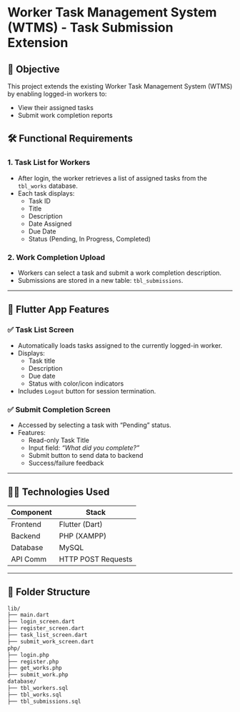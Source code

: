 # Worker Task Management System (WTMS) - Task Submission Extension

## 📌 Objective
This project extends the existing Worker Task Management System (WTMS) by enabling logged-in workers to:
- View their assigned tasks
- Submit work completion reports

## 🛠️ Functional Requirements

### 1. Task List for Workers
- After login, the worker retrieves a list of assigned tasks from the `tbl_works` database.
- Each task displays:
  - Task ID
  - Title
  - Description
  - Date Assigned
  - Due Date
  - Status (Pending, In Progress, Completed)

### 2. Work Completion Upload
- Workers can select a task and submit a work completion description.
- Submissions are stored in a new table: `tbl_submissions`.

---

## 📱 Flutter App Features

### ✅ Task List Screen
- Automatically loads tasks assigned to the currently logged-in worker.
- Displays:
  - Task title
  - Description
  - Due date
  - Status with color/icon indicators
- Includes `Logout` button for session termination.

### ✅ Submit Completion Screen
- Accessed by selecting a task with “Pending” status.
- Features:
  - Read-only Task Title
  - Input field: *“What did you complete?”*
  - Submit button to send data to backend
  - Success/failure feedback

---

## 🧑‍💻 Technologies Used

| Component   | Stack               |
|------------|---------------------|
| Frontend   | Flutter (Dart)      |
| Backend    | PHP (XAMPP)         |
| Database   | MySQL               |
| API Comm   | HTTP POST Requests  |

---

## 📂 Folder Structure

```bash
lib/
├── main.dart
├── login_screen.dart
├── register_screen.dart
├── task_list_screen.dart
├── submit_work_screen.dart
php/
├── login.php
├── register.php
├── get_works.php
├── submit_work.php
database/
├── tbl_workers.sql
├── tbl_works.sql
├── tbl_submissions.sql
